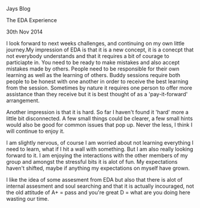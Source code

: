 Jays Blog

The EDA Experience

30th Nov 2014



I look forward to next weeks challenges, and continuing on my own little journey.My impression of EDA is that it is a new concept, it is a conecpt that not everybody understands and that it requires a bit of courage to particiapte in. You need to be ready to make mistakes and also accept mistakes made by others. People need to be responsible for their own learning as well as the learning of others.
Buddy sessions require both people to be honest with one another in order to receive the best learning from the session. Sometimes by nature it requires one person to offer more assistance than they receive but it is best thought of as a 'pay-it-forward' arrangement.

Another impression is that it is hard. So far I haven't found it 'hard' more a little bit disconnected. A few small things could be clearer, a few small hints would also be good for common issues that pop up. Never the less, I think I will continue to enjoy it.

I am slightly nervous, of course I am worried about not learning everything I need to learn, what if I hit a wall with something. But I am also really looking forward to it. I am enjoying the interactions with the other members of my group and amongst the stressful bits it is alot of fun. My expectations haven't shifted, maybe if anything my expectations on myself have grown.

I like the idea of some assesment from EDA but also that there is alot of internal assesment and soul searching and that it is actually incouraged, not the old attitude of A+ = pass and you're great D = what are you doing here wasting our time.